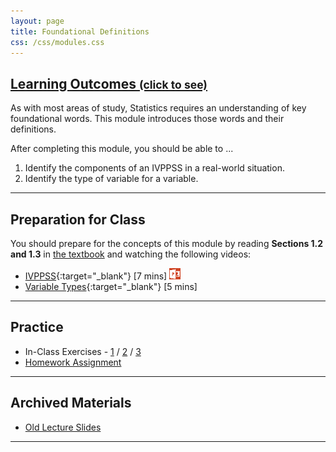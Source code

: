 ```yaml
---
layout: page
title: Foundational Definitions
css: /css/modules.css
---
```


<div class="panel-group-ILOs">
  <div class="panel panel-default">
    <div class="panel-heading">
      <h2 class="panel-title">
        <a data-toggle="collapse" href="#ILOs">Learning Outcomes <small>(click to see)</small></a>
      </h2>
    </div>
    <div id="ILOs" class="panel-collapse collapse">
      <div class="panel-body">
As with most areas of study, Statistics requires an understanding of key foundational words.  This module introduces those words and their definitions.

<p>After completing this module, you should be able to ...</p>

<ol>
  <li>Identify the components of an IVPPSS in a real-world situation.</li>
  <li>Identify the type of variable for a variable.</li>
</ol>
      </div>
    </div>
  </div>
</div>

----

## Preparation for Class

You should prepare for the concepts of this module by reading **Sections 1.2 and 1.3** in [the textbook](../../book/) and watching the following videos:

* [IVPPSS](https://vimeo.com/user45324800/ncstats-ivppss){:target="_blank"} [7 mins]  [![PowerPOint](../../img/ppt.png)](PPT.pptx)
* [Variable Types](https://vimeo.com/user45324800/ncstats-vartypes){:target="_blank"} [5 mins]

----

## Practice

* In-Class Exercises - [1](CE1) / [2](CE2) / [3](CE3)
* [Homework Assignment](HW)

----

## Archived Materials

* [Old Lecture Slides](PPT_old.pptx)

----
